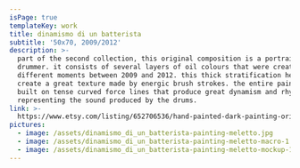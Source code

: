 ```yaml
---
isPage: true
templateKey: work
title: dinamismo di un batterista
subtitle: '50x70, 2009/2012'
description: >-
  part of the second collection, this original composition is a portrait of a
  drummer. it consists of several layers of oil colours that were created in
  different moments between 2009 and 2012. this thick stratification helps to
  create a great texture made by energic brush strokes. the entire painting is
  built on tense curved force lines that produce great dynamism and rhythm, as
  representing the sound produced by the drums.
link: >-
  https://www.etsy.com/listing/652706536/hand-painted-dark-painting-original?ref=shop_home_active_12&frs=1
pictures:
  - image: /assets/dinamismo_di_un_batterista-painting-meletto.jpg
  - image: /assets/dinamismo_di_un_batterista-painting-meletto-macro-1.jpg
  - image: /assets/dinamismo_di_un_batterista-painting-meletto-mockup-1bw.jpg
---
```


